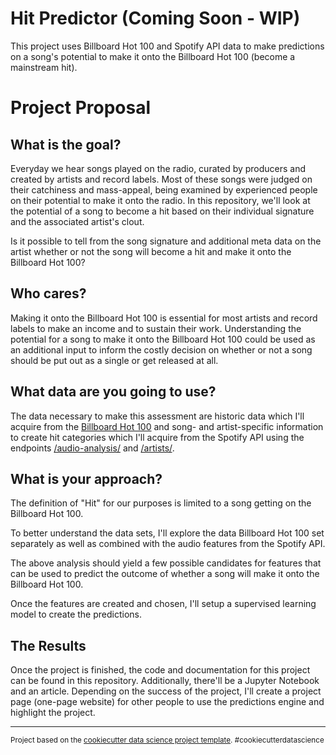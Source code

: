 Hit Predictor (Coming Soon - WIP)
==============================

This project uses Billboard Hot 100 and Spotify API data to make predictions on a song's potential to make it onto the Billboard Hot 100 (become a mainstream hit).

Project Proposal
==============================

## What is the goal?

Everyday we hear songs played on the radio, curated by producers and created by artists and record labels. Most of these songs were judged on their catchiness and mass-appeal, being examined by experienced people on their potential to make it onto the radio. In this repository, we'll look at the potential of a song to become a hit based on their individual signature and the associated artist's clout.

Is it possible to tell from the song signature and additional meta data on the artist whether or not the song will become a hit and make it onto the Billboard Hot 100?

## Who cares?

Making it onto the Billboard Hot 100 is essential for most artists and record labels to make an income and to sustain their work. Understanding the potential for a song to make it onto the Billboard Hot 100 could be used as an additional input to inform the costly decision on whether or not a song should be put out as a single or get released at all.
 
## What data are you going to use?

The data necessary to make this assessment are historic data which I'll acquire from the [Billboard Hot 100](https://www.billboard.com/charts/hot-100) and song- and artist-specific information to create hit categories which I'll acquire from the Spotify API using the endpoints [/audio-analysis/](https://developer.spotify.com/documentation/web-api/reference/tracks/get-audio-analysis/) and [/artists/](https://developer.spotify.com/documentation/web-api/reference/artists/get-artist/).

## What is your approach?

The definition of "Hit" for our purposes is limited to a song getting on the Billboard Hot 100.

To better understand the data sets, I'll explore the data Billboard Hot 100 set separately as well as combined with the audio features from the Spotify API.

The above analysis should yield a few possible candidates for features that can be used to predict the outcome of whether a song will make it onto the Billboard Hot 100.

Once the features are created and chosen, I'll setup a supervised learning model to create the predictions.

## The Results

Once the project is finished, the code and documentation for this project can be found in this repository. Additionally, there'll be a Jupyter Notebook and an article. Depending on the success of the project, I'll create a project page (one-page website) for other people to use the predictions engine and highlight the project.

---

<p><small>Project based on the <a target="_blank" href="https://drivendata.github.io/cookiecutter-data-science/">cookiecutter data science project template</a>. #cookiecutterdatascience</small></p>
